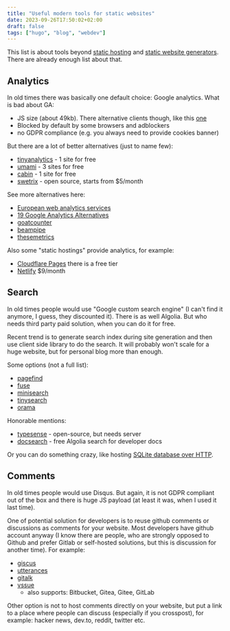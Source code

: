 ```yaml
---
title: "Useful modern tools for static websites"
date: 2023-09-26T17:50:02+02:00
draft: false
tags: ["hugo", "blog", "webdev"]
---
```


This list is about tools beyond [static hosting](https://www.staticwebsitehosting.org/) and [static website generators](https://jamstack.org/generators/). There are already enough list about that.

## Analytics

In old times there was basically one default choice: Google analytics. What is bad about GA:

- JS size (about 49kb). There alternative clients though, like this [one](https://github.com/lukeed/ganalytics)
- Blocked by default by some browsers and adblockers
- no GDPR compliance (e.g. you always need to provide cookies banner)

But there are a lot of better alternatives (just to name few):

- [tinyanalytics](https://tinyanalytics.io/) - 1 site for free
- [umami](https://umami.is/) - 3 sites for free
- [cabin](https://withcabin.com/pricing) - 1 site for free
- [swetrix](https://swetrix.com/) - open source, starts from $5/month

See more alternatives here:

- [European web analytics services](https://european-alternatives.eu/category/web-analytics-services)
- [19 Google Analytics Alternatives](https://tinyanalytics.io/google-analytics-alternatives)
- [goatcounter](https://www.goatcounter.com/)
- [beampipe](https://beampipe.io/)
- [thesemetrics](https://thesemetrics.org/pricing)

Also some "static hostings" provide analytics, for example:

- [Cloudflare Pages](https://www.cloudflare.com/web-analytics/) there is a free tier
- [Netlify](https://www.netlify.com/products/analytics/) $9/month

## Search

In old times people would use "Google custom search engine" (I can't find it anymore, I guess, they discounted it). There is as well Algolia. But who needs third party paid solution, when you can do it for free.

Recent trend is to generate search index during site generation and then use client side library to do the search. It will probably won't scale for a huge website, but for personal blog more than enough.

Some options (not a full list):

- [pagefind](https://github.com/cloudcannon/pagefind)
- [fuse](https://github.com/krisk/fuse)
- [minisearch](https://github.com/lucaong/minisearch)
- [tinysearch](https://github.com/tinysearch/tinysearch)
- [orama](https://github.com/oramasearch/orama)

Honorable mentions:

- [typesense](https://github.com/typesense/typesense) - open-source, but needs server
- [docsearch](https://docsearch.algolia.com/) - free Algolia search for developer docs

Or you can do something crazy, like hosting [SQLite database over HTTP](https://phiresky.github.io/blog/2021/hosting-sqlite-databases-on-github-pages/).

## Comments

In old times people would use Disqus. But again, it is not GDPR compliant out of the box and there is huge JS payload (at least it was, when I used it last time).

One of potential solution for developers is to reuse github comments or discussions as comments for your website. Most developers have github account anyway (I know there are people, who are strongly opposed to Github and prefer Gitlab or self-hosted solutions, but this is discussion for another time). For example:

- [giscus](https://giscus.app/)
- [utterances](https://utteranc.es/)
- [gitalk](https://gitalk.github.io/)
- [vssue](https://vssue.js.org/demo/)
  - also supports: Bitbucket, Gitea, Gitee, GitLab

Other option is not to host comments directly on your website, but put a link to a place where people can discuss (especially if you crosspost), for example: hacker news, dev.to, reddit, twitter etc.
